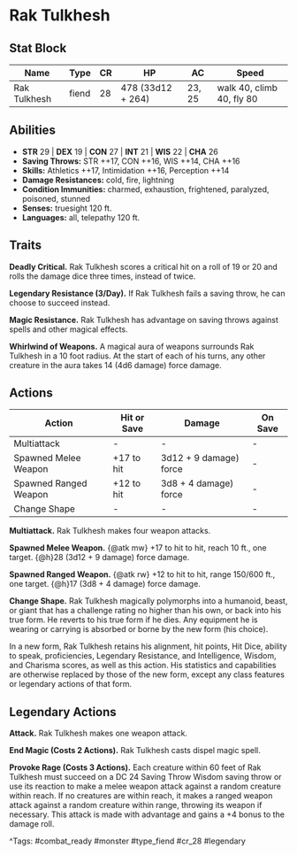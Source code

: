 # Rak Tulkhesh

## Stat Block

| Name | Type | CR | HP | AC | Speed |
|------|------|----|----|----|-------|
| Rak Tulkhesh | fiend | 28 | 478 (33d12 + 264) | 23, 25 | walk 40, climb 40, fly 80 |

## Abilities

- **STR** 29 | **DEX** 19 | **CON** 27 | **INT** 21 | **WIS** 22 | **CHA** 26
- **Saving Throws:** STR ++17, CON ++16, WIS ++14, CHA ++16  
- **Skills:** Athletics ++17, Intimidation ++16, Perception ++14  
- **Damage Resistances:** cold, fire, lightning  
- **Condition Immunities:** charmed, exhaustion, frightened, paralyzed, poisoned, stunned  
- **Senses:** truesight 120 ft.  
- **Languages:** all, telepathy 120 ft.

## Traits

**Deadly Critical.** Rak Tulkhesh scores a critical hit on a roll of 19 or 20 and rolls the damage dice three times, instead of twice.

**Legendary Resistance (3/Day).** If Rak Tulkhesh fails a saving throw, he can choose to succeed instead.

**Magic Resistance.** Rak Tulkhesh has advantage on saving throws against spells and other magical effects.

**Whirlwind of Weapons.** A magical aura of weapons surrounds Rak Tulkhesh in a 10 foot radius. At the start of each of his turns, any other creature in the aura takes 14 (4d6 damage) force damage.


## Actions

| Action | Hit or Save | Damage | On Save |
|--------|--------------|--------|----------|
| Multiattack | - | - | - |
| Spawned Melee Weapon | +17 to hit | 3d12 + 9 damage) force | - |
| Spawned Ranged Weapon | +12 to hit | 3d8 + 4 damage) force | - |
| Change Shape | - | - | - |

**Multiattack.** Rak Tulkhesh makes four weapon attacks.

**Spawned Melee Weapon.** {@atk mw} +17 to hit to hit, reach 10 ft., one target. {@h}28 (3d12 + 9 damage) force damage.

**Spawned Ranged Weapon.** {@atk rw} +12 to hit to hit, range 150/600 ft., one target. {@h}17 (3d8 + 4 damage) force damage.

**Change Shape.** Rak Tulkhesh magically polymorphs into a humanoid, beast, or giant that has a challenge rating no higher than his own, or back into his true form. He reverts to his true form if he dies. Any equipment he is wearing or carrying is absorbed or borne by the new form (his choice).

In a new form, Rak Tulkhesh retains his alignment, hit points, Hit Dice, ability to speak, proficiencies, Legendary Resistance, and Intelligence, Wisdom, and Charisma scores, as well as this action. His statistics and capabilities are otherwise replaced by those of the new form, except any class features or legendary actions of that form.

## Legendary Actions

**Attack.** Rak Tulkhesh makes one weapon attack.

**End Magic (Costs 2 Actions).** Rak Tulkhesh casts dispel magic spell.

**Provoke Rage (Costs 3 Actions).** Each creature within 60 feet of Rak Tulkhesh must succeed on a DC 24 Saving Throw Wisdom saving throw or use its reaction to make a melee weapon attack against a random creature within reach. If no creatures are within reach, it makes a ranged weapon attack against a random creature within range, throwing its weapon if necessary. This attack is made with advantage and gains a +4 bonus to the damage roll.



^Tags: #combat_ready #monster #type_fiend #cr_28 #legendary